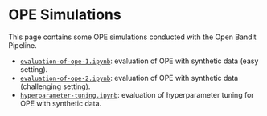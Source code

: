 # OPE Simulations

This page contains some OPE simulations conducted with the Open Bandit Pipeline.

- [`evaluation-of-ope-1.ipynb`](./evaluation-of-ope-1.ipynb): evaluation of OPE with synthetic data (easy setting).
- [`evaluation-of-ope-2.ipynb`](./evaluation-of-ope-2.ipynb): evaluation of OPE with synthetic data (challenging setting).
- [`hyperparameter-tuning.ipynb`](./evaluation-of-ope.ipynb): evaluation of hyperparameter tuning for OPE with synthetic data.
